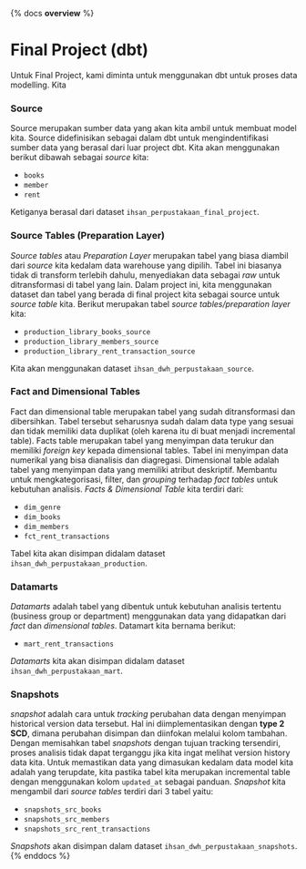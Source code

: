 {% docs __overview__ %}
# Final Project (dbt)
Untuk Final Project, kami diminta untuk menggunakan dbt untuk proses data modelling. Kita
### Source
Source merupakan sumber data yang akan kita ambil untuk membuat model kita. Source didefinisikan sebagai dalam dbt untuk mengindentifikasi sumber data yang berasal dari luar project dbt. Kita akan menggunakan berikut dibawah sebagai *source* kita:
- `books`
- `member`
- `rent`

Ketiganya berasal dari dataset `ihsan_perpustakaan_final_project`.

### Source Tables (Preparation Layer)
*Source tables* atau *Preparation Layer* merupakan tabel yang biasa diambil dari *source* kita kedalam data warehouse yang dipilih. Tabel ini biasanya tidak di transform terlebih dahulu, menyediakan data sebagai *raw* untuk ditransformasi di tabel yang lain. 
Dalam project ini, kita menggunakan dataset dan tabel yang berada di final project kita sebagai source untuk *source table* kita. Berikut merupakan tabel *source tables/preparation layer* kita:
- `production_library_books_source`
- `production_library_members_source`
- `production_library_rent_transaction_source`

Kita akan menggunakan dataset `ihsan_dwh_perpustakaan_source`.

### Fact and Dimensional Tables
Fact dan dimensional table merupakan tabel yang sudah ditransformasi dan dibersihkan. Tabel tersebut seharusnya sudah dalam data type yang sesuai dan tidak memiliki data duplikat (oleh karena itu di buat menjadi incremental table).
Facts table merupakan tabel yang menyimpan data terukur dan memiliki *foreign key* kepada dimensional tables. Tabel ini menyimpan data numerikal yang bisa dianalisis dan diagregasi.
Dimensional table adalah tabel yang menyimpan data yang memiliki atribut deskriptif. Membantu untuk mengkategorisasi, filter, dan *grouping* terhadap *fact tables* untuk kebutuhan analisis.
*Facts & Dimensional Table* kita terdiri dari:
- `dim_genre`
- `dim_books`
- `dim_members`
- `fct_rent_transactions`

Tabel kita akan disimpan didalam dataset `ihsan_dwh_perpustakaan_production`.

### Datamarts
*Datamarts* adalah tabel yang dibentuk untuk kebutuhan analisis tertentu (business group or department) menggunakan data yang didapatkan dari *fact* dan *dimensional tables*.
Datamart kita bernama berikut:
- `mart_rent_transactions`

*Datamarts* kita akan disimpan didalam dataset `ihsan_dwh_perpustakaan_mart`.

### Snapshots
*snapshot* adalah cara untuk *tracking* perubahan data dengan menyimpan historical version data tersebut. Hal ini diimplementasikan dengan **type 2 SCD**, dimana perubahan disimpan dan diinfokan melalui kolom tambahan.
Dengan memisahkan tabel *snapshots* dengan tujuan tracking tersendiri, proses analisis tidak dapat terganggu jika kita ingat melihat version history data kita. 
Untuk memastikan data yang dimasukan kedalam data model kita adalah yang terupdate, kita pastika tabel kita merupakan incremental table dengan menggunakan kolom `updated_at` sebagai panduan.
*Snapshot* kita mengambil dari *source tables* terdiri dari 3 tabel yaitu:
- `snapshots_src_books`
- `snapshots_src_members`
- `snapshots_src_rent_transactions`

*Snapshots* akan disimpan dalam dataset `ihsan_dwh_perpustakaan_snapshots`.
{% enddocs %}